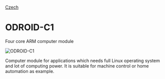
[Czech](./README.cs.md)
<!--- module --->
# ODROID-C1
<!--- Emodule --->

<!--- subtitle --->Four core ARM computer module<!--- Esubtitle --->

![ODROID-C1](DOC/SRC/img/ODROID-C1_Top_Big.JPG)

<!--- description --->Computer module for applications which needs full Linux operating system and lot of computing power. It is suitable for machine control or home automation as example.<!--- Edescription --->
            